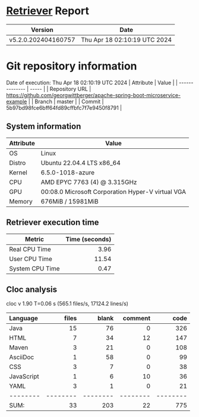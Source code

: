 # [Retriever](https://github.com/PalladioSimulator/Palladio-ReverseEngineering-Retriever) Report
| Version | Date |
| ------- | ---- |
| v5.2.0.202404160757 | Thu Apr 18 02:10:19 UTC 2024 |

# Git repository information
Date of execution: Thu Apr 18 02:10:19 UTC 2024
|    Attribute   | Value |
| -------------- | ----- |
| Repository URL | https://github.com/georgwittberger/apache-spring-boot-microservice-example |
| Branch         | master |
| Commit         | 5b97bd98fce6bff64fd89cffbfc7f7e9450f8791 |


## System information
| Attribute | Value |
| --------- | ----- |
| OS | Linux  |
| Distro | Ubuntu 22.04.4 LTS x86_64  |
| Kernel | 6.5.0-1018-azure  |
| CPU | AMD EPYC 7763 (4) @ 3.315GHz  |
| GPU | 00:08.0 Microsoft Corporation Hyper-V virtual VGA  |
| Memory | 676MiB / 15981MiB  |

## Retriever execution time
| Metric | Time (seconds) |
| --- | ---: |
| Real CPU Time | 3.96 |
| User CPU Time | 11.54 |
| System CPU Time | 0.47 |
<!--
Explainations:
- __Real CPU Time__: actual time the command has run (can be less than total time spent in user and system mode for multi-threaded processes)
- __User CPU Time__: time the command has spent running in user mode
- __System CPU Time__: time the command has spent running in system or kernel mode
-->

## Cloc analysis
cloc v 1.90  T=0.06 s (565.1 files/s, 17124.2 lines/s)

Language|files|blank|comment|code
:-------|-------:|-------:|-------:|-------:
Java|15|76|0|326
HTML|7|34|12|147
Maven|3|21|0|108
AsciiDoc|1|58|0|99
CSS|3|7|0|38
JavaScript|1|6|10|36
YAML|3|1|0|21
--------|--------|--------|--------|--------
SUM:|33|203|22|775

